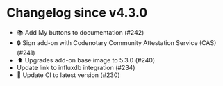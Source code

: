 # Changelog since v4.3.0
- 📚 Add My buttons to documentation (#242) 
- 🔒 Sign add-on with Codenotary Community Attestation Service (CAS) (#241) 
- ⬆️ Upgrades add-on base image to 5.3.0 (#240) 
- Update link to influxdb integration (#234) 
- 🚀 Update CI to latest version (#230) 
